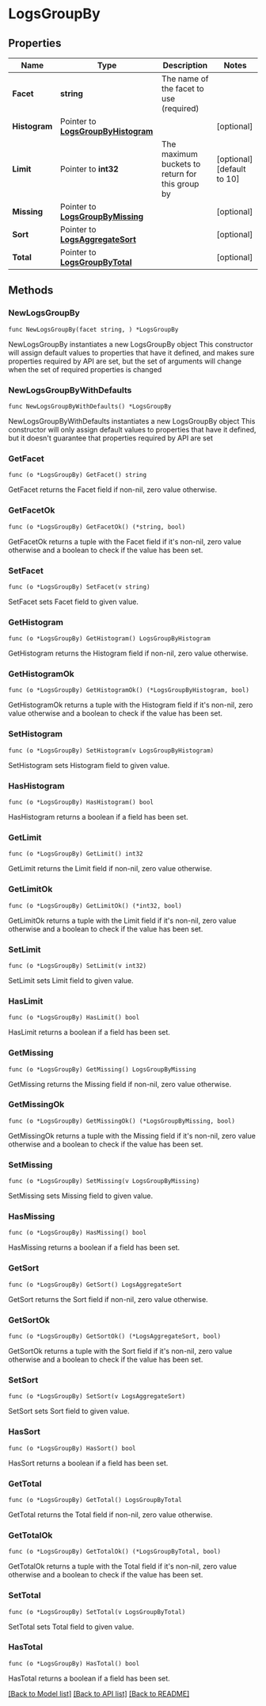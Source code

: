 # LogsGroupBy

## Properties

Name | Type | Description | Notes
------------ | ------------- | ------------- | -------------
**Facet** | **string** | The name of the facet to use (required) | 
**Histogram** | Pointer to [**LogsGroupByHistogram**](LogsGroupBy_histogram.md) |  | [optional] 
**Limit** | Pointer to **int32** | The maximum buckets to return for this group by | [optional] [default to 10]
**Missing** | Pointer to [**LogsGroupByMissing**](LogsGroupByMissing.md) |  | [optional] 
**Sort** | Pointer to [**LogsAggregateSort**](LogsAggregateSort.md) |  | [optional] 
**Total** | Pointer to [**LogsGroupByTotal**](LogsGroupByTotal.md) |  | [optional] 

## Methods

### NewLogsGroupBy

`func NewLogsGroupBy(facet string, ) *LogsGroupBy`

NewLogsGroupBy instantiates a new LogsGroupBy object
This constructor will assign default values to properties that have it defined,
and makes sure properties required by API are set, but the set of arguments
will change when the set of required properties is changed

### NewLogsGroupByWithDefaults

`func NewLogsGroupByWithDefaults() *LogsGroupBy`

NewLogsGroupByWithDefaults instantiates a new LogsGroupBy object
This constructor will only assign default values to properties that have it defined,
but it doesn't guarantee that properties required by API are set

### GetFacet

`func (o *LogsGroupBy) GetFacet() string`

GetFacet returns the Facet field if non-nil, zero value otherwise.

### GetFacetOk

`func (o *LogsGroupBy) GetFacetOk() (*string, bool)`

GetFacetOk returns a tuple with the Facet field if it's non-nil, zero value otherwise
and a boolean to check if the value has been set.

### SetFacet

`func (o *LogsGroupBy) SetFacet(v string)`

SetFacet sets Facet field to given value.


### GetHistogram

`func (o *LogsGroupBy) GetHistogram() LogsGroupByHistogram`

GetHistogram returns the Histogram field if non-nil, zero value otherwise.

### GetHistogramOk

`func (o *LogsGroupBy) GetHistogramOk() (*LogsGroupByHistogram, bool)`

GetHistogramOk returns a tuple with the Histogram field if it's non-nil, zero value otherwise
and a boolean to check if the value has been set.

### SetHistogram

`func (o *LogsGroupBy) SetHistogram(v LogsGroupByHistogram)`

SetHistogram sets Histogram field to given value.

### HasHistogram

`func (o *LogsGroupBy) HasHistogram() bool`

HasHistogram returns a boolean if a field has been set.

### GetLimit

`func (o *LogsGroupBy) GetLimit() int32`

GetLimit returns the Limit field if non-nil, zero value otherwise.

### GetLimitOk

`func (o *LogsGroupBy) GetLimitOk() (*int32, bool)`

GetLimitOk returns a tuple with the Limit field if it's non-nil, zero value otherwise
and a boolean to check if the value has been set.

### SetLimit

`func (o *LogsGroupBy) SetLimit(v int32)`

SetLimit sets Limit field to given value.

### HasLimit

`func (o *LogsGroupBy) HasLimit() bool`

HasLimit returns a boolean if a field has been set.

### GetMissing

`func (o *LogsGroupBy) GetMissing() LogsGroupByMissing`

GetMissing returns the Missing field if non-nil, zero value otherwise.

### GetMissingOk

`func (o *LogsGroupBy) GetMissingOk() (*LogsGroupByMissing, bool)`

GetMissingOk returns a tuple with the Missing field if it's non-nil, zero value otherwise
and a boolean to check if the value has been set.

### SetMissing

`func (o *LogsGroupBy) SetMissing(v LogsGroupByMissing)`

SetMissing sets Missing field to given value.

### HasMissing

`func (o *LogsGroupBy) HasMissing() bool`

HasMissing returns a boolean if a field has been set.

### GetSort

`func (o *LogsGroupBy) GetSort() LogsAggregateSort`

GetSort returns the Sort field if non-nil, zero value otherwise.

### GetSortOk

`func (o *LogsGroupBy) GetSortOk() (*LogsAggregateSort, bool)`

GetSortOk returns a tuple with the Sort field if it's non-nil, zero value otherwise
and a boolean to check if the value has been set.

### SetSort

`func (o *LogsGroupBy) SetSort(v LogsAggregateSort)`

SetSort sets Sort field to given value.

### HasSort

`func (o *LogsGroupBy) HasSort() bool`

HasSort returns a boolean if a field has been set.

### GetTotal

`func (o *LogsGroupBy) GetTotal() LogsGroupByTotal`

GetTotal returns the Total field if non-nil, zero value otherwise.

### GetTotalOk

`func (o *LogsGroupBy) GetTotalOk() (*LogsGroupByTotal, bool)`

GetTotalOk returns a tuple with the Total field if it's non-nil, zero value otherwise
and a boolean to check if the value has been set.

### SetTotal

`func (o *LogsGroupBy) SetTotal(v LogsGroupByTotal)`

SetTotal sets Total field to given value.

### HasTotal

`func (o *LogsGroupBy) HasTotal() bool`

HasTotal returns a boolean if a field has been set.


[[Back to Model list]](../README.md#documentation-for-models) [[Back to API list]](../README.md#documentation-for-api-endpoints) [[Back to README]](../README.md)


